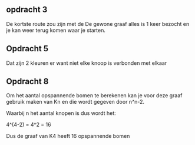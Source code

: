 
## opdracht 3
De kortste route zou zijn met de De gewone graaf alles is 1 keer bezocht en je kan weer terug komen waar je starten.

## Opdracht 5
Dat zijn 2 kleuren er want niet elke knoop is verbonden met elkaar

## Opdracht 8
Om het aantal opspannende bomen te berekenen kan je voor deze graaf gebruik maken van Kn en die wordt gegeven door n^n-2.

Waarbij n het aantal knopen is dus wordt het:

4^(4-2) = 4^2 = 16

Dus de graaf van K4 heeft 16 opspannende bomen
